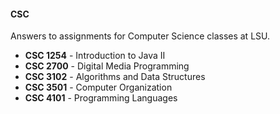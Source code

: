#### CSC

Answers to assignments for Computer Science classes at LSU.

- **CSC 1254** - Introduction to Java II
- **CSC 2700** - Digital Media Programming
- **CSC 3102** - Algorithms and Data Structures
- **CSC 3501** - Computer Organization
- **CSC 4101** - Programming Languages
